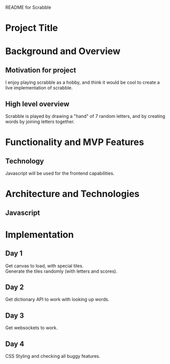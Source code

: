 README for Scrabble


# Project Title 

# Background and Overview 
## Motivation for project
I enjoy playing scrabble as a hobby, and think it would be cool to create a live implementation of scrabble.

## High level overview 
Scrabble is played by drawing a "hand" of 7 random letters, and by creating words by joining letters together. 

# Functionality and MVP Features 
## Technology
Javascript will be used for the frontend capabilities.  

# Architecture and Technologies 
## Javascript 

# Implementation 
## Day 1
Get canvas to load, with special tiles.  
Generate the tiles randomly (with letters and scores).

## Day 2
Get dictionary API to work with looking up words. 

## Day 3 
Get websockets to work. 

## Day 4
CSS Styling and checking all buggy features.  
